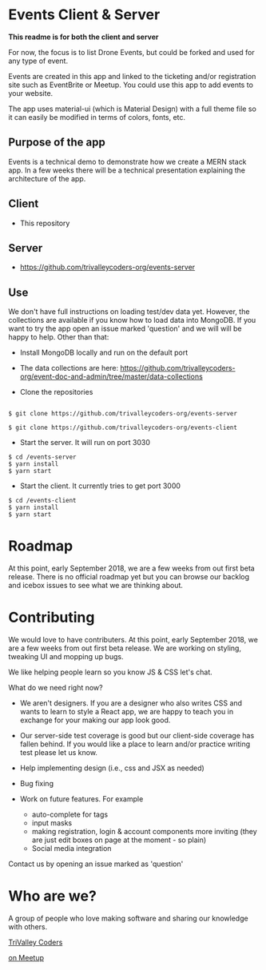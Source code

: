 # Events Client & Server
__This readme is for both the client and server__

For now, the focus is to list Drone Events, but could be forked and used for any type of event.

Events are created in this app and linked to the ticketing and/or registration site such as EventBrite or Meetup. You could use this app to add events to your website.

The app uses material-ui (which is Material Design) with a full theme file so it can easily be modified in terms of colors, fonts, etc.

## Purpose of the app
Events is a technical demo to demonstrate how we create a MERN stack app. In a few weeks there will be a technical presentation explaining the architecture of the app.

## Client
- This repository

## Server
- https://github.com/trivalleycoders-org/events-server

## Use
We don't have full instructions on loading test/dev data yet. However, the collections are available if you know how to load data into MongoDB. If you want to try the app open an issue marked 'question' and we will will be happy to help. Other than that:

- Install MongoDB locally and run on the default port
- The data collections are here: https://github.com/trivalleycoders-org/event-doc-and-admin/tree/master/data-collections

- Clone the repositories
```

$ git clone https://github.com/trivalleycoders-org/events-server

$ git clone https://github.com/trivalleycoders-org/events-client

```

- Start the server. It will run on port 3030

```
$ cd /events-server
$ yarn install
$ yarn start
```

- Start the client. It currently tries to get port 3000

```
$ cd /events-client
$ yarn install
$ yarn start
```

# Roadmap
At this point, early September 2018, we are a few weeks from out first beta release.
There is no official roadmap yet but you can browse our backlog and icebox issues to see what we are thinking about.


# Contributing
We would love to have contributers. At this point, early September 2018, we are a few weeks from out first beta release. We are working on styling, tweaking UI and mopping up bugs.

We like helping people learn so you know JS & CSS let's chat.

What do we need right now?

- We aren't designers. If you are a designer who also writes CSS and wants to learn to style a React app, we are happy to teach you in exchange for your making our app look good.

- Our server-side test coverage is good but our client-side coverage has fallen behind. If you would like a place to learn and/or practice writing test please let us know.

- Help implementing design (i.e., css and JSX as needed)

- Bug fixing

- Work on future features. For example
  - auto-complete for tags
  - input masks
  - making registration, login & account components more inviting (they are just edit boxes on page at the moment - so plain)
  - Social media integration

Contact us by opening an issue marked as 'question'

# Who are we?

A group of people who love making software and sharing our knowledge with others.

[TriValley Coders](http://trivalleycoders.org)

[on Meetup](https://www.meetup.com/trivalleycoders/)
